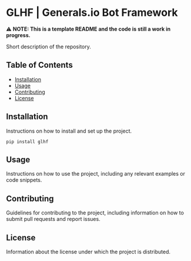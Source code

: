 # GLHF | Generals.io Bot Framework

:warning: **NOTE: This is a template README and the code is still a work in progress.**

Short description of the repository.


## Table of Contents

- [Installation](#installation)
- [Usage](#usage)
- [Contributing](#contributing)
- [License](#license)

## Installation

Instructions on how to install and set up the project.

```
pip install glhf
```

## Usage

Instructions on how to use the project, including any relevant examples or code snippets.

## Contributing

Guidelines for contributing to the project, including information on how to submit pull requests and report issues.

## License

Information about the license under which the project is distributed.
